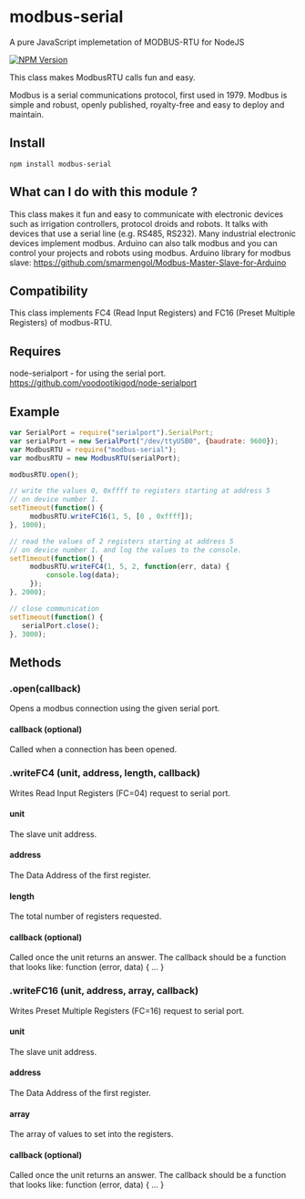 # modbus-serial
A pure JavaScript implemetation of MODBUS-RTU for NodeJS

[![NPM Version](https://img.shields.io/npm/v/gm.svg?style=flat)](https://www.npmjs.com/package/modbus-serial)

This class makes ModbusRTU calls fun and easy.

Modbus is a serial communications protocol, first used in 1979.
Modbus is simple and robust, openly published, royalty-free and 
easy to deploy and maintain.

## Install

```
npm install modbus-serial
```

## What can I do with this module ?

This class makes it fun and easy to communicate with electronic
devices such as irrigation controllers, protocol droids and robots.
It talks with devices that use a serial line (e.g. RS485, RS232).
Many industrial electronic devices implement modbus.
Arduino can also talk modbus and you can control your projects and robots
using modbus. Arduino library for modbus slave:
     https://github.com/smarmengol/Modbus-Master-Slave-for-Arduino
     
## Compatibility

This class implements FC4 (Read Input Registers) and 
FC16 (Preset Multiple Registers) of modbus-RTU.

## Requires

node-serialport - for using the serial port.
     https://github.com/voodootikigod/node-serialport
     
## Example
``` javascript
var SerialPort = require("serialport").SerialPort;
var serialPort = new SerialPort("/dev/ttyUSB0", {baudrate: 9600});
var ModbusRTU = require("modbus-serial");
var modbusRTU = new ModbusRTU(serialPort);

modbusRTU.open();

// write the values 0, 0xffff to registers starting at address 5
// on device number 1.
setTimeout(function() {
     modbusRTU.writeFC16(1, 5, [0 , 0xffff]);
}, 1000);

// read the values of 2 registers starting at address 5
// on device number 1. and log the values to the console.
setTimeout(function() {
     modbusRTU.writeFC4(1, 5, 2, function(err, data) {
         console.log(data);
     });
}, 2000);

// close communication
setTimeout(function() {
   serialPort.close();
}, 3000);
```

## Methods

### .open(callback)
Opens a modbus connection using the given serial port.

#### callback (optional)
Called when a connection has been opened.

### .writeFC4 (unit, address, length, callback)
Writes Read Input Registers (FC=04) request to serial port.

#### unit
The slave unit address.

#### address
The Data Address of the first register.

#### length
The total number of registers requested.

#### callback (optional)
Called once the unit returns an answer. The callback should be a function 
that looks like: function (error, data) { ... }

### .writeFC16 (unit, address, array, callback)
Writes Preset Multiple Registers (FC=16) request to serial port.

#### unit
The slave unit address.

#### address
The Data Address of the first register.

#### array
The array of values to set into the registers.

#### callback (optional)
Called once the unit returns an answer. The callback should be a function 
that looks like: function (error, data) { ... }

